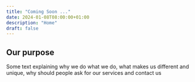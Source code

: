 ```yaml
---
title: "Coming Soon ..."
date: 2024-01-08T08:00:00+01:00
description: "Home"
draft: false
---
```


## Our purpose

Some text explaining why we do what we do, what makes us different and unique, why should people ask for our services and contact us
